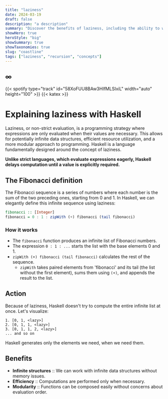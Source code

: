 ```yaml
---
title: "laziness"
date: 2024-03-19
draft: false
description: "a description"
summary: "Discover the benefits of laziness, including the ability to work with infinite structures, optimize resource usage, and promote modular code design."
showHero: true
heroStyle: "big"
showSummary: true
showTaxonomies: true
slug: "coastline"
tags: ["laziness", "recursion", "concepts"]
---
```

<h2 class="mt-0">∞</h2>
{{< spotify type="track" id="58XoFUU8BAw3HIfMLSIxiL" width="auto" height="100" >}}
{{< katex >}}

# Explaining laziness with Haskell

Laziness, or non-strict evaluation, is a programming strategy where expressions
are only evaluated when their values are necessary. This allows for potentially
infinite data structures, efficient resource utilization, and a more modular
approach to programming. Haskell is a language fundamentally designed around the
concept of laziness.

**Unlike strict languages, which evaluate expressions eagerly, Haskell delays
computation until a value is explicitly required.**

## The Fibonacci definition

The Fibonacci sequence is a series of numbers where each number is the sum of
the two preceding ones, starting from 0 and 1. In Haskell, we can elegantly
define this infinite sequence using laziness:

```haskell
fibonacci :: [Integer]
fibonacci = 0 : 1 : zipWith (+) fibonacci (tail fibonacci)
```

### How it works

- The `fibonacci` function produces an infinite list of Fibonacci numbers.
- The expression `0 : 1 : ...` starts the list with the base elements 0 and 1.
- `zipWith (+) fibonacci (tail fibonacci)` calculates the rest of the sequence. 
  - `zipWith` takes paired elements from 'fibonacci' and its tail (the list
    without the first element), sums them using `(+)`, and appends the result to
    the list.
    
## Action

Because of laziness, Haskell doesn't try to compute the entire infinite list at
once. Let's visualize:

```
1. [0, 1, <lazy>]
2. [0, 1, 1, <lazy>]
3. [0, 1, 1, 2, <lazy>] 
... and so on
```

Haskell generates only the elements we need, when we need them.

## Benefits

- **Infinite structures** :: We can work with infinite data structures without
  memory issues.
- **Efficiency** :: Computations are performed only when necessary.
- **Modularity** :: Functions can be composed easily without concerns about
  evaluation order.
